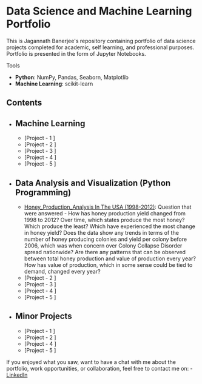 # Data Science and Machine Learning Portfolio
This is Jagannath Banerjee's repository containing portfolio of data science projects completed for academic, self learning, and professional purposes. Portfolio is presented in the form of Jupyter Notebooks.

Tools
  - **Python**: NumPy, Pandas, Seaborn, Matplotlib
  - **Machine Learning**: scikit-learn

## Contents
- ## Machine Learning
    - [Project - 1 ]
    - [Project - 2 ]
    - [Project - 3 ]
    - [Project - 4 ]
    - [Project - 5 ]

- ## Data Analysis and Visualization (Python Programming)
    - [Honey_Production_Analysis
    In The USA (1998-2012)](https://github.com/jbanerje/Data-Science-and-Machine-Learning/blob/master/IPythonNotebook/Honey%20Production.ipynb): Question that were answered  - How has honey production yield changed from 1998 to 2012? Over time, which states produce the most honey? Which produce the least? Which have experienced the most change in honey yield? Does the data show any trends in terms of the number of honey producing colonies and yield per colony before 2006, which was when concern over Colony Collapse Disorder spread nationwide? Are there any patterns that can be observed between total honey production and value of production every year? How has value of production, which in some sense could be tied to demand, changed every year?
    - [Project - 2 ]
    - [Project - 3 ]
    - [Project - 4 ]
    - [Project - 5 ]

- ## Minor Projects
    - [Project - 1 ]
    - [Project - 2 ]
    - [Project - 4 ]
    - [Project - 5 ]

If you enjoyed what you saw, want to have a chat with me about the portfolio, work opportunities, or collaboration, feel free to contact me on:
    - [LinkedIn](https://www.linkedin.com/in/jagannath-banerjee/)
